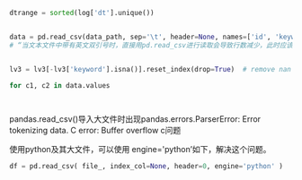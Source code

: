 ```python
dtrange = sorted(log['dt'].unique())


data = pd.read_csv(data_path, sep='\t', header=None, names=['id', 'keyword'], quoting=3)
# “当文本文件中带有英文双引号时，直接用pd.read_csv进行读取会导致行数减少，此时应该对read_csv设置参数quoting=3或者quoting=csv.QUOTE_NONE”


lv3 = lv3[-lv3['keyword'].isna()].reset_index(drop=True)  # remove nan's

for c1, c2 in data.values 




```

pandas.read_csv()导入大文件时出现pandas.errors.ParserError: Error tokenizing data. C error: Buffer overflow c问题

使用python及其大文件，可以使用 engine='python’如下，解决这个问题。

```python
df = pd.read_csv( file_, index_col=None, header=0, engine='python' )
```